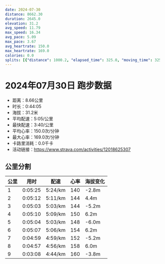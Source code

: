 ```yaml
---
date: 2024-07-30
distance: 8662.30
duration: 2645.0
elevation: 31.2
avg_speed: 11.79
max_speed: 16.34
avg_pace: 5.09
max_pace: 3.67
avg_heartrate: 150.0
max_heartrate: 169.0
calories: 0.0
splits: [{"distance": 1000.2, "elapsed_time": 325.0, "moving_time": 325.0, "average_speed": 3.08, "pace": 5.411266233766233, "average_heartrate": 140.38390092879257, "elevation_difference": -2.8, "split_number": 1}, {"distance": 1002.6, "elapsed_time": 312.0, "moving_time": 312.0, "average_speed": 3.21, "pace": 5.192118380062305, "average_heartrate": 144.81028938906752, "elevation_difference": 4.4, "split_number": 2}, {"distance": 997.8, "elapsed_time": 303.0, "moving_time": 303.0, "average_speed": 3.29, "pace": 5.065866261398176, "average_heartrate": 144.91749174917493, "elevation_difference": -5.2, "split_number": 3}, {"distance": 1000.9, "elapsed_time": 310.0, "moving_time": 310.0, "average_speed": 3.23, "pace": 5.159969040247677, "average_heartrate": 150.6084142394822, "elevation_difference": 6.2, "split_number": 4}, {"distance": 999.0, "elapsed_time": 304.0, "moving_time": 304.0, "average_speed": 3.29, "pace": 5.065866261398176, "average_heartrate": 148.37171052631578, "elevation_difference": -6.0, "split_number": 5}, {"distance": 1000.7, "elapsed_time": 307.0, "moving_time": 307.0, "average_speed": 3.26, "pace": 5.112484662576687, "average_heartrate": 154.5830618892508, "elevation_difference": 6.2, "split_number": 6}, {"distance": 999.1, "elapsed_time": 299.0, "moving_time": 299.0, "average_speed": 3.34, "pace": 4.9900299401197605, "average_heartrate": 152.44147157190636, "elevation_difference": -5.2, "split_number": 7}, {"distance": 999.7, "elapsed_time": 297.0, "moving_time": 297.0, "average_speed": 3.37, "pace": 4.94560830860534, "average_heartrate": 158.17508417508418, "elevation_difference": 6.0, "split_number": 8}, {"distance": 662.3, "elapsed_time": 192.0, "moving_time": 188.0, "average_speed": 3.52, "pace": 4.734857954545454, "average_heartrate": 160.23936170212767, "elevation_difference": -3.8, "split_number": 9}]
---
```


# 2024年07月30日 跑步数据

- 距离：8.66公里
- 时长：0:44:05
- 海拔：31.2米
- 平均配速：5:05/公里
- 最快配速：3:40/公里
- 平均心率：150.0次/分钟
- 最大心率：169.0次/分钟
- 卡路里消耗：0.0千卡
- 活动链接：https://www.strava.com/activities/12018625307

## 公里分割

| 公里 | 用时 | 配速 | 心率 | 海拔变化 |
|------|------|------|------|------|
| 1 | 0:05:25 | 5:24/km | 140 | -2.8m |
| 2 | 0:05:12 | 5:11/km | 144 | 4.4m |
| 3 | 0:05:03 | 5:03/km | 144 | -5.2m |
| 4 | 0:05:10 | 5:09/km | 150 | 6.2m |
| 5 | 0:05:04 | 5:03/km | 148 | -6.0m |
| 6 | 0:05:07 | 5:06/km | 154 | 6.2m |
| 7 | 0:04:59 | 4:59/km | 152 | -5.2m |
| 8 | 0:04:57 | 4:56/km | 158 | 6.0m |
| 9 | 0:03:08 | 4:44/km | 160 | -3.8m |


